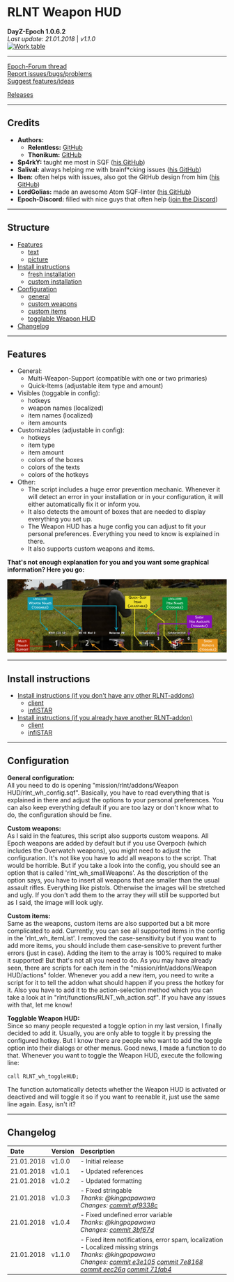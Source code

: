 # RLNT Weapon HUD
**DayZ-Epoch 1.0.6.2**<br>
*Last update: 21.01.2018* | *v1.1.0*<br>
[![Work table](https://badge.waffle.io/RLNT/RLNT_WeaponHUD.svg?columns=all)](https://waffle.io/RLNT/RLNT_WeaponHUD)

---

[Epoch-Forum thread][epochforum]<br>
[Report issues/bugs/problems][issues]<br>
[Suggest features/ideas][suggestions]<br>

[Releases][releases]

---

## Credits

+ **Authors:**
	+ **Relentless:** [GitHub][relentless]
	+ **Thonikum:** [GitHub][thonikum]
+ **$p4rkY:** taught me most in SQF ([his GitHub][sparky])
+ **Salival:** always helping me with brainf*cking issues ([his GitHub][salival])
+ **Iben:** often helps with issues, also got the GitHub design from him ([his GitHub][iben])
+ **LordGolias:** made an awesome Atom SQF-linter ([his GitHub][golias])
+ **Epoch-Discord:** filled with nice guys that often help ([join the Discord][discord])

---

## Structure

- [Features](#features)
	- [text](#text)
	- [picture](#picture)
- [Install instructions](#installation)
	- [fresh installation][freshinstallation]
	- [custom installation][custominstallation]
- [Configuration](#config)
	- [general](#general)
	- [custom weapons](#weapons)
	- [custom items](#items)
	- [togglable Weapon HUD](#toggle)
- [Changelog](#changelog)

---

<a name="features"></a>
## Features

<a name="text"></a>
- General:
	- Multi-Weapon-Support (compatible with one or two primaries)
	- Quick-Items (adjustable item type and amount)
- Visibles (toggable in config):
	- hotkeys
	- weapon names (localized)
	- item names (localized)
	- item amounts
- Customizables (adjustable in config):
	- hotkeys
	- item type
	- item amount
	- colors of the boxes
	- colors of the texts
	- colors of the hotkeys
- Other:
	- The script includes a huge error prevention mechanic. Whenever it will detect an error in your installation or in your configuration, it will either automatically fix it or inform you.
	- It also detects the amount of boxes that are needed to display everything you set up.
	- The Weapon HUD has a huge config you can adjust to fit your personal preferences. Everything you need to know is explained in there.
	- It also supports custom weapons and items.

<a name="picture"></a>
**That's not enough explanation for you and you want some graphical information? Here you go:**

![Weapon HUD Preview](installation/WeaponHUDPreview.png)

---

<a name="installation"></a>
## Install instructions

- [Install instructions (if you don't have any other RLNT-addons)][freshinstallation]
	- [client][freshclient]
	- [infiSTAR][freshinfistar]
- [Install instructions (if you already have another RLNT-addon)][custominstallation]
	- [client][customclient]
	- [infiSTAR][custominfistar]

---

<a name="config"></a>
## Configuration

<a name="general"></a>
**General configuration:**
<br>
All you need to do is opening "mission/rlnt/addons/Weapon HUD/rlnt_wh_config.sqf". Basically, you have to read everything that is explained in there and adjust the options to your personal preferences. You can also keep everything default if you are too lazy or don't know what to do, the configuration should be fine.

<a name="weapons"></a>
**Custom weapons:**
<br>
As I said in the features, this script also supports custom weapons. All Epoch weapons are added by default but if you use Overpoch (which includes the Overwatch weapons), you might need to adjust the configuration. It's not like you have to add all weapons to the script. That would be horrible. But if you take a look into the config, you should see an option that is called 'rlnt_wh_smallWeapons'. As the description of the option says, you have to insert all weapons that are smaller than the usual assault rifles. Everything like pistols. Otherwise the images will be stretched and ugly. If you don't add them to the array they will still be supported but as I said, the image will look ugly.

<a name="items"></a>
**Custom items:**
<br>
Same as the weapons, custom items are also supported but a bit more complicated to add. Currently, you can see all supported items in the config in the 'rlnt_wh_itemList'. I removed the case-sensitivity but if you want to add more items, you should include them case-sensitive to prevent further errors (just in case). Adding the item to the array is 100% required to make it supported! But that's not all you need to do. As you may have already seen, there are scripts for each item in the "mission/rlnt/addons/Weapon HUD/actions" folder. Whenever you add a new item, you need to write a script for it to tell the addon what should happen if you press the hotkey for it. Also you have to add it to the action-selection method which you can take a look at in "rlnt/functions/RLNT_wh_action.sqf". If you have any issues with that, let me know!

<a name="toggle"></a>
**Togglable Weapon HUD:**
<br>
Since so many people requested a toggle option in my last version, I finally decided to add it. Usually, you are only able to toggle it by pressing the configured hotkey. But I know there are people who want to add the toggle option into their dialogs or other menus. Good news, I made a function to do that. Whenever you want to toggle the Weapon HUD, execute the following line:
```sqf
call RLNT_wh_toggleHUD;
```
The function automatically detects whether the Weapon HUD is activated or deactived and will toggle it so if you want to reenable it, just use the same line again. Easy, isn't it?

---

<a name="changelog"></a>
## Changelog

| Date       | Version | Description |
| :---       | :---    | :---        |
| 21.01.2018 | v1.0.0  | - Initial release |
| 21.01.2018 | v1.0.1  | - Updated references |
| 21.01.2018 | v1.0.2  | - Updated formatting |
| 21.01.2018 | v1.0.3  | - Fixed stringable<br>*Thanks: @kingpapawawa*<br>*Changes: [commit af9338c][update1]* |
| 21.01.2018 | v1.0.4  | - Fixed undefined error variable<br>*Thanks: @kingpapawawa*<br>*Changes: [commit 3bf67d][update2]* |
| 21.01.2018 | v1.1.0  | - Fixed item notifications, error spam, localization<br>- Localized missing strings<br>*Thanks: @kingpapawawa*<br>*Changes: [commit e3e105][update3] [commit 7e8168][update4] [commit eec26a][update5] [commit 71fab4][update6]* |


<!-- Links  -->
[epochforum]: https://epochmod.com/forum/topic/44851-uploading-rlnt-weapon-hud-21012018-v100 "Go to source"
[issues]: https://github.com/RLNT/RLNT_WeaponHUD/issues/1 "Go to source"
[suggestions]: https://github.com/RLNT/RLNT_WeaponHUD/issues/2 "Go to source"
[releases]: https://github.com/RLNT/RLNT_WeaponHUD/releases "Go to source"
[relentless]: https://github.com/DAmNRelentless "Go to source"
[thonikum]: https://github.com/Thonikum "Go to source"
[sparky]: https://github.com/SPKcoding "Go to source"
[salival]: https://github.com/oiad "Go to source"
[iben]: https://github.com/infobeny "Go to source"
[golias]: https://github.com/LordGolias "Go to source"
[discord]: https://discord.gg/0k4ynDDCsnMzkxk7 "Go to source"
[freshinstallation]: https://github.com/RLNT/RLNT_WeaponHUD/blob/master/installation/fresh.md "Go to source"
[custominstallation]: https://github.com/RLNT/RLNT_WeaponHUD/blob/master/installation/custom.md "Go to source"
[freshclient]: https://github.com/RLNT/RLNT_WeaponHUD/blob/master/installation/fresh.md#client "Go to source"
[freshinfistar]: https://github.com/RLNT/RLNT_WeaponHUD/blob/master/installation/fresh.md#infistar "Go to source"
[customclient]: https://github.com/RLNT/RLNT_WeaponHUD/blob/master/installation/custom.md#client "Go to source"
[custominfistar]: https://github.com/RLNT/RLNT_WeaponHUD/blob/master/installation/custom.md#infistar "Go to source"
[update1]: https://github.com/RLNT/RLNT_WeaponHUD/commit/af9338ca96fcc5990ea0907894537ed8f4b95fea "Go to source"
[update2]: https://github.com/RLNT/RLNT_WeaponHUD/commit/3bf67dcf27880d87b826748698485e14dc945618 "Go to source"
[update3]: https://github.com/RLNT/RLNT_WeaponHUD/commit/e3e10568ccf6e4e41b97e5191f1fa12703b98e34 "Go to source"
[update4]: https://github.com/RLNT/RLNT_WeaponHUD/commit/7e816888972df33bee799a9b5650a9e39741340f "Go to source"
[update5]: https://github.com/RLNT/RLNT_WeaponHUD/commit/eec26ab46e73527c5ffa2919f056e57fa214f5fb "Go to source"
[update6]: https://github.com/RLNT/RLNT_WeaponHUD/commit/71fab4ac76ec20eed18b95896ece3b1fbf0150dd "Go to source"
